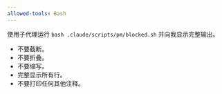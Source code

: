 ```yaml
---
allowed-tools: Bash
---
```


使用子代理运行 `bash .claude/scripts/pm/blocked.sh` 并向我显示完整输出。

- 不要截断。
- 不要折叠。
- 不要缩写。
- 完整显示所有行。
- 不要打印任何其他注释。
